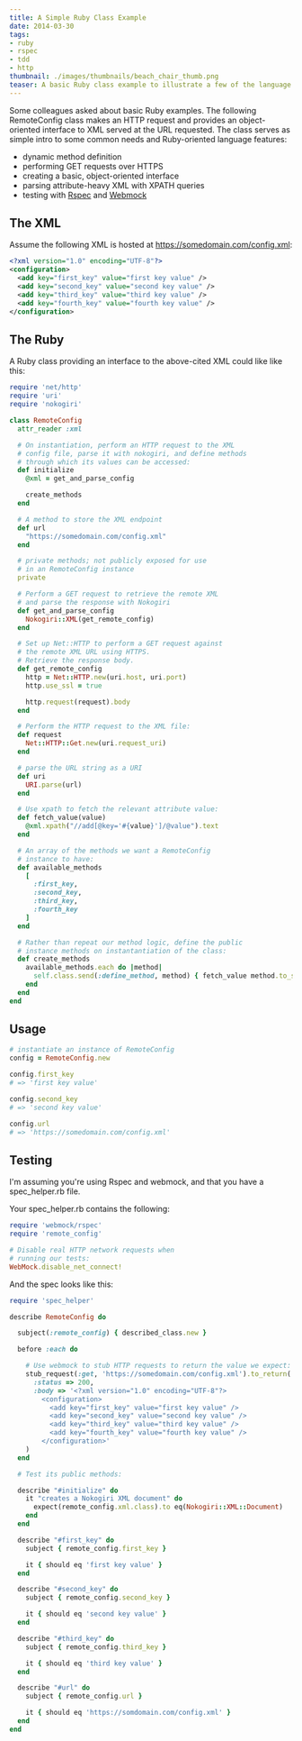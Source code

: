 ```yaml
---
title: A Simple Ruby Class Example
date: 2014-03-30
tags:
- ruby
- rspec
- tdd
- http
thumbnail: ./images/thumbnails/beach_chair_thumb.png
teaser: A basic Ruby class example to illustrate a few of the language's features.
---
```


Some colleagues asked about basic Ruby examples. The following RemoteConfig class makes an HTTP request and provides an object-oriented interface to XML served at the URL requested. The class serves as simple intro to some common needs and Ruby-oriented language features:

* dynamic method definition
* performing GET requests over HTTPS
* creating a basic, object-oriented interface
* parsing attribute-heavy XML with XPATH queries
* testing with [Rspec](http://rspec.info/) and [Webmock](https://github.com/bblimke/webmock)

## The XML

Assume the following XML is hosted at https://somedomain.com/config.xml:

```xml
<?xml version="1.0" encoding="UTF-8"?>
<configuration>
  <add key="first_key" value="first key value" />
  <add key="second_key" value="second key value" />
  <add key="third_key" value="third key value" />
  <add key="fourth_key" value="fourth key value" />
</configuration>
```

## The Ruby

A Ruby class providing an interface to the above-cited XML could like like this:

```ruby
require 'net/http'
require 'uri'
require 'nokogiri'

class RemoteConfig
  attr_reader :xml

  # On instantiation, perform an HTTP request to the XML
  # config file, parse it with nokogiri, and define methods
  # through which its values can be accessed:
  def initialize
    @xml = get_and_parse_config

    create_methods
  end

  # A method to store the XML endpoint
  def url
    "https://somedomain.com/config.xml"
  end

  # private methods; not publicly exposed for use
  # in an RemoteConfig instance
  private

  # Perform a GET request to retrieve the remote XML
  # and parse the response with Nokogiri
  def get_and_parse_config
    Nokogiri::XML(get_remote_config)
  end

  # Set up Net::HTTP to perform a GET request against
  # the remote XML URL using HTTPS.
  # Retrieve the response body.
  def get_remote_config
    http = Net::HTTP.new(uri.host, uri.port)
    http.use_ssl = true

    http.request(request).body
  end

  # Perform the HTTP request to the XML file:
  def request
    Net::HTTP::Get.new(uri.request_uri)
  end

  # parse the URL string as a URI
  def uri
    URI.parse(url)
  end

  # Use xpath to fetch the relevant attribute value:
  def fetch_value(value)
    @xml.xpath("//add[@key='#{value}']/@value").text
  end

  # An array of the methods we want a RemoteConfig
  # instance to have:
  def available_methods
    [
      :first_key,
      :second_key,
      :third_key,
      :fourth_key
    ]
  end

  # Rather than repeat our method logic, define the public
  # instance methods on instantantiation of the class:
  def create_methods
    available_methods.each do |method|
      self.class.send(:define_method, method) { fetch_value method.to_s }
    end
  end
end
```

## Usage

```ruby
# instantiate an instance of RemoteConfig
config = RemoteConfig.new

config.first_key
# => 'first key value'

config.second_key
# => 'second key value'

config.url
# => 'https://somedomain.com/config.xml'
```

## Testing

I'm assuming you're using Rspec and webmock, and that you have a spec_helper.rb file.

Your spec_helper.rb contains the following:

```ruby
require 'webmock/rspec'
require 'remote_config'

# Disable real HTTP network requests when
# running our tests:
WebMock.disable_net_connect!
```

And the spec looks like this:

```ruby
require 'spec_helper'

describe RemoteConfig do

  subject(:remote_config) { described_class.new }

  before :each do

    # Use webmock to stub HTTP requests to return the value we expect:
    stub_request(:get, 'https://somedomain.com/config.xml').to_return(
      :status => 200,
      :body => '<?xml version="1.0" encoding="UTF-8"?>
        <configuration>
          <add key="first_key" value="first key value" />
          <add key="second_key" value="second key value" />
          <add key="third_key" value="third key value" />
          <add key="fourth_key" value="fourth key value" />
        </configuration>'
    )
  end

  # Test its public methods:

  describe "#initialize" do
    it "creates a Nokogiri XML document" do
      expect(remote_config.xml.class).to eq(Nokogiri::XML::Document)
    end
  end

  describe "#first_key" do
    subject { remote_config.first_key }

    it { should eq 'first key value' }
  end

  describe "#second_key" do
    subject { remote_config.second_key }

    it { should eq 'second key value' }
  end

  describe "#third_key" do
    subject { remote_config.third_key }

    it { should eq 'third key value' }
  end

  describe "#url" do
    subject { remote_config.url }

    it { should eq 'https://somdomain.com/config.xml' }
  end
end
```
